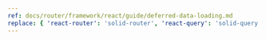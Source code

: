 ```yaml
---
ref: docs/router/framework/react/guide/deferred-data-loading.md
replace: { 'react-router': 'solid-router', 'react-query': 'solid-query' }
---
```


[//]: # 'DeferredWithAwaitFinalTip'
[//]: # 'DeferredWithAwaitFinalTip'
[//]: # 'SSRContent'
[//]: # 'SSRContent'
